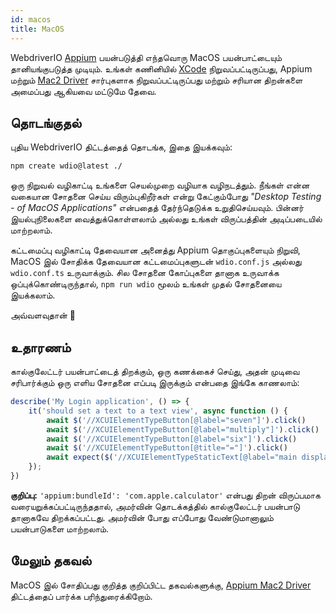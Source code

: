 ```yaml
---
id: macos
title: MacOS
---
```


WebdriverIO [Appium](https://appium.io/) பயன்படுத்தி எந்தவொரு MacOS பயன்பாட்டையும் தானியங்குபடுத்த முடியும். உங்கள் கணினியில் [XCode](https://developer.apple.com/xcode/) நிறுவப்பட்டிருப்பது, Appium மற்றும் [Mac2 Driver](https://github.com/appium/appium-mac2-driver) சார்புகளாக நிறுவப்பட்டிருப்பது மற்றும் சரியான திறன்களை அமைப்பது ஆகியவை மட்டுமே தேவை.

## தொடங்குதல்

புதிய WebdriverIO திட்டத்தைத் தொடங்க, இதை இயக்கவும்:

```sh
npm create wdio@latest ./
```

ஒரு நிறுவல் வழிகாட்டி உங்களை செயல்முறை வழியாக வழிநடத்தும். நீங்கள் என்ன வகையான சோதனை செய்ய விரும்புகிறீர்கள் என்று கேட்கும்போது _"Desktop Testing - of MacOS Applications"_ என்பதைத் தேர்ந்தெடுக்க உறுதிசெய்யவும். பின்னர் இயல்புநிலைகளை வைத்துக்கொள்ளலாம் அல்லது உங்கள் விருப்பத்தின் அடிப்படையில் மாற்றலாம்.

கட்டமைப்பு வழிகாட்டி தேவையான அனைத்து Appium தொகுப்புகளையும் நிறுவி, MacOS இல் சோதிக்க தேவையான கட்டமைப்புகளுடன் `wdio.conf.js` அல்லது `wdio.conf.ts` உருவாக்கும். சில சோதனை கோப்புகளை தானாக உருவாக்க ஒப்புக்கொண்டிருந்தால், `npm run wdio` மூலம் உங்கள் முதல் சோதனையை இயக்கலாம்.

<CreateMacOSProjectAnimation />

அவ்வளவுதான் 🎉

## உதாரணம்

கால்குலேட்டர் பயன்பாட்டைத் திறக்கும், ஒரு கணக்கைச் செய்து, அதன் முடிவை சரிபார்க்கும் ஒரு எளிய சோதனை எப்படி இருக்கும் என்பதை இங்கே காணலாம்:

```js
describe('My Login application', () => {
    it('should set a text to a text view', async function () {
        await $('//XCUIElementTypeButton[@label="seven"]').click()
        await $('//XCUIElementTypeButton[@label="multiply"]').click()
        await $('//XCUIElementTypeButton[@label="six"]').click()
        await $('//XCUIElementTypeButton[@title="="]').click()
        await expect($('//XCUIElementTypeStaticText[@label="main display"]')).toHaveText('42')
    });
})
```

__குறிப்பு:__ `'appium:bundleId': 'com.apple.calculator'` என்பது திறன் விருப்பமாக வரையறுக்கப்பட்டிருந்ததால், அமர்வின் தொடக்கத்தில் கால்குலேட்டர் பயன்பாடு தானாகவே திறக்கப்பட்டது. அமர்வின் போது எப்போது வேண்டுமானாலும் பயன்பாடுகளை மாற்றலாம்.

## மேலும் தகவல்

MacOS இல் சோதிப்பது குறித்த குறிப்பிட்ட தகவல்களுக்கு, [Appium Mac2 Driver](https://github.com/appium/appium-mac2-driver) திட்டத்தைப் பார்க்க பரிந்துரைக்கிறோம்.